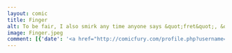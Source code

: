 ```yaml
---
layout: comic
title: Finger
alt: To be fair, I also smirk any time anyone says &quot;fret&quot;, &quot;strum&quot;, &quot;vibrato&quot;, or really any other word.
image: Finger.jpeg
comment: [{'date': '<a href="http://comicfury.com/profile.php?username=tecco_dsilva" title="tecco_dsilva">tecco_dsilva</a>', 'username': 'tecco_dsilva', 'comment': 'Bear with me while I try to settle on which is the best terrible drawing style for me.'}]
---
```

